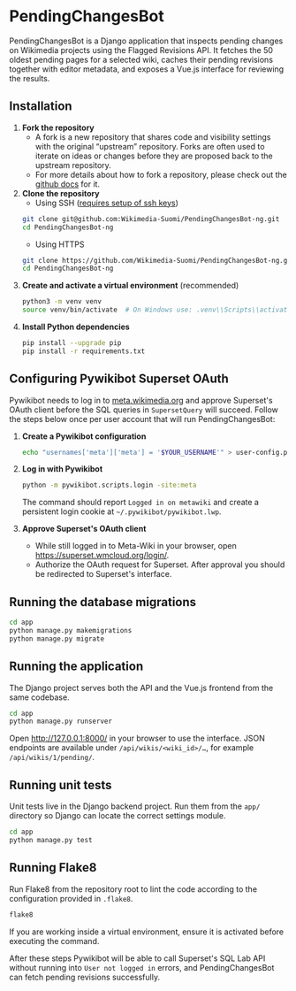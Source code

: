 # PendingChangesBot

PendingChangesBot is a Django application that inspects pending changes on Wikimedia
projects using the Flagged Revisions API. It fetches the 50 oldest pending pages for a
selected wiki, caches their pending revisions together with editor metadata, and exposes a
Vue.js interface for reviewing the results.

## Installation

1. **Fork the repository**
   * A fork is a new repository that shares code and visibility settings with the original “upstream” repository. Forks are often used to iterate on ideas or changes before they are proposed back to the upstream repository.
   * For more details about how to fork a repository, please check out the [github docs](https://docs.github.com/en/pull-requests/collaborating-with-pull-requests/working-with-forks/fork-a-repo) for it.
2. **Clone the repository**
   * Using SSH ([requires setup of ssh keys](https://docs.github.com/en/authentication/connecting-to-github-with-ssh))
   ```bash
   git clone git@github.com:Wikimedia-Suomi/PendingChangesBot-ng.git
   cd PendingChangesBot-ng
   ```
   * Using HTTPS
    ```bash
   git clone https://github.com/Wikimedia-Suomi/PendingChangesBot-ng.git
   cd PendingChangesBot-ng
   ```
3. **Create and activate a virtual environment** (recommended)
   ```bash
   python3 -m venv venv
   source venv/bin/activate  # On Windows use: .venv\\Scripts\\activate
   ```
4. **Install Python dependencies**
   ```bash
   pip install --upgrade pip
   pip install -r requirements.txt
   ```

## Configuring Pywikibot Superset OAuth

Pywikibot needs to log in to [meta.wikimedia.org](https://meta.wikimedia.org) and approve
Superset's OAuth client before the SQL queries in `SupersetQuery` will succeed. Follow
the steps below once per user account that will run PendingChangesBot:

1. **Create a Pywikibot configuration**
   ```bash
   echo "usernames['meta']['meta'] = '$YOUR_USERNAME'" > user-config.py
   ```

3. **Log in with Pywikibot**
   ```bash
   python -m pywikibot.scripts.login -site:meta
   ```
   The command should report `Logged in on metawiki` and create a persistent login
   cookie at `~/.pywikibot/pywikibot.lwp`.

4. **Approve Superset's OAuth client**
   - While still logged in to Meta-Wiki in your browser, open
     <https://superset.wmcloud.org/login/>.
   - Authorize the OAuth request for Superset. After approval you should be redirected
     to Superset's interface.

## Running the database migrations

```bash
cd app
python manage.py makemigrations
python manage.py migrate
```

## Running the application

The Django project serves both the API and the Vue.js frontend from the same codebase.

```bash
cd app
python manage.py runserver
```

Open <http://127.0.0.1:8000/> in your browser to use the interface. JSON endpoints are
available under `/api/wikis/<wiki_id>/…`, for example `/api/wikis/1/pending/`.

## Running unit tests

Unit tests live in the Django backend project. Run them from the `app/` directory so Django can locate the correct settings module.

```bash
cd app
python manage.py test
```

## Running Flake8

Run Flake8 from the repository root to lint the code according to the configuration provided in `.flake8`.

```bash
flake8
```

If you are working inside a virtual environment, ensure it is activated before executing the command.

After these steps Pywikibot will be able to call Superset's SQL Lab API without running
into `User not logged in` errors, and PendingChangesBot can fetch pending revisions
successfully.
